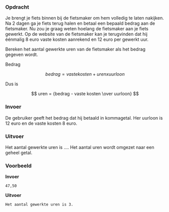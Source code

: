 ### Opdracht

Je brengt je fiets binnen bij de fietsmaker om hem volledig te laten nakijken. Na 2 dagen ga je fiets terug halen en betaal een bepaald bedrag aan de fietsmaker. Nu zou je graag weten hoelang de fietsmaker aan je fiets gewerkt. Op de website van de fietsmaker kan je terugvinden dat hij éénmalig 8 euro vaste kosten aanrekend en 12 euro per gewerkt uur.

Bereken het aantal gewerkte uren van de fietsmaker als het bedrag gegeven wordt.    

Bedrag

$$ bedrag = vaste kosten + uren  x  uurloon $$  

Dus is  

$$ uren = {bedrag - vaste kosten \over uurloon} $$

### Invoer

De gebruiker geeft het bedrag dat hij betaald in kommagetal.
Her uurloon is 12 euro en de vaste kosten 8 euro.  

### Uitvoer

Het aantal gewerkte uren is ....
Het aantal uren wordt omgezet naar een geheel getal.

### Voorbeeld

**Invoer**

    47,50

**Uitvoer**

    Het aantal gewerkte uren is 3.
